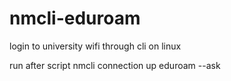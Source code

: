 # nmcli-eduroam
login to university wifi through cli on linux

run after script
nmcli connection up eduroam --ask
